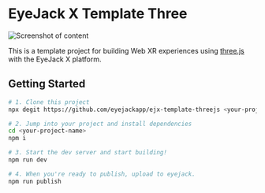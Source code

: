 # EyeJack X Template Three

![Screenshot of content](https://user-images.githubusercontent.com/7402063/218884609-6a9b8b87-8c48-42f5-a6fc-8dc6331dd0db.png)

This is a template project for building Web XR experiences using
[three.js](https://threejs.org/) with the EyeJack X platform.

## Getting Started

```bash
# 1. Clone this project 
npx degit https://github.com/eyejackapp/ejx-template-threejs <your-project-name>

# 2. Jump into your project and install dependencies
cd <your-project-name>
npm i

# 3. Start the dev server and start building!
npm run dev

# 4. When you're ready to publish, upload to eyejack.
npm run publish
```
